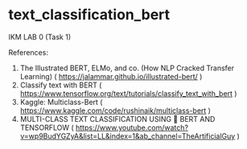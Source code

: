 # text_classification_bert
IKM LAB 0 (Task 1)

References:
1. The Illustrated BERT, ELMo, and co. (How NLP Cracked Transfer Learning) ( https://jalammar.github.io/illustrated-bert/ )
2. Classify text with BERT ( https://www.tensorflow.org/text/tutorials/classify_text_with_bert )
3. Kaggle: Multiclass-Bert ( https://www.kaggle.com/code/rushinaik/multiclass-bert )
4. MULTI-CLASS TEXT CLASSIFICATION USING 🤗 BERT AND TENSORFLOW
( https://www.youtube.com/watch?v=wp9BudYGZyA&list=LL&index=1&ab_channel=TheArtificialGuy )
